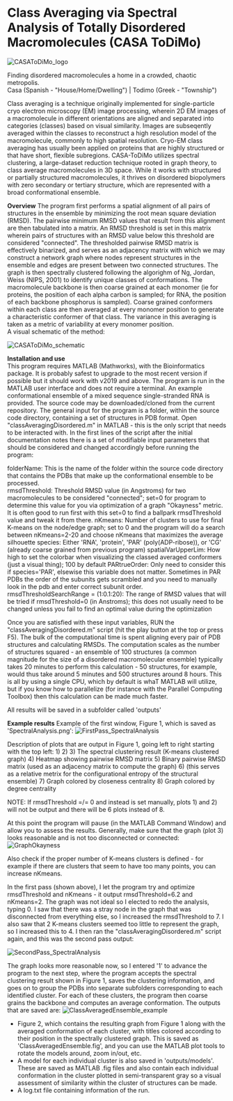 # Class Averaging via Spectral Analysis of Totally Disordered Macromolecules (CASA ToDiMo)

![CASAToDiMo_logo](https://github.com/TongGeorgeWang/CASA-ToDiMo/assets/160785251/faec1464-9021-42ef-bdf3-c71954510e9a)

Finding disordered macromolecules a home in a crowded, chaotic metropolis. <br /> 
Casa (Spanish - "House/Home/Dwelling") | Todimo (Greek - "Township") <br />

Class averaging is a technique originally implemented for single-particle cryo electron microscopy (EM) image processing, wherein 2D EM images of a macromolecule in different orientations are aligned and separated into categories (classes) based on visual similarity. Images are subseqently averaged within the classes to reconstruct a high resolution model of the macromolecule, commonly to high spatial resolution. Cryo-EM class averaging has usually been applied on proteins that are highly structured or that have short, flexible subregions. CASA-ToDiMo utilizes spectral clustering, a large-dataset reduction technique rooted in graph theory, to class average macromolecules in 3D space. While it works with structured or partially structured macromolecules, it thrives on disordered biopolymers with zero secondary or tertiary structure, which are represented with a broad conformational ensemble. <br />

**Overview**
The program first performs a spatial alignment of all pairs of structures in the ensemble by minimizing the root mean square deviation (RMSD). The pairwise minimum RMSD values that result from this alignment are then tabulated into a matrix. An RMSD threshold is set in this matrix wherein pairs of structures with an RMSD value below this threshold are considered "connected". The thresholded pairwise RMSD matrix is effectively binarized, and serves as an adjacency matrix with which we may construct a network graph where nodes represent structures in the ensemble and edges are present between two connected structures. The graph is then spectrally clustered following the algorighm of Ng, Jordan, Weiss (NIPS, 2001) to identify unique classes of conformations. The macromolecule backbone is then coarse grained at each monomer (ie for proteins, the position of each alpha carbon is sampled; for RNA, the position of each backbone phosphorus is sampled). Coarse grained conformers within each class are then averaged at every monomer position to generate a characteristic conformer of that class. The variance in this averaging is taken as a metric of variability at every monomer position. <br />
A visual schematic of the method: 

![CASAToDiMo_schematic](https://github.com/TongGeorgeWang/CASA-ToDiMo/assets/160785251/71a9ce14-055d-4be5-8006-1d897ac6fef4)


**Installation and use** <br />
This program requires MATLAB (Mathworks), with the Bioinformatics package. It is probably safest to upgrade to the most recent version if possible but it should work with v2019 and above. The program is run in the MATLAB user interface and does not require a terminal. An example conformational ensemble of a mixed sequence single-stranded RNA is provided. 
The source code may be downloaded/cloned from the current repository. The general input for the program is a folder, within the source code directory, containing a set of structures in PDB format. 
Open "classAveragingDisordered.m" in MATLAB - this is the only script that needs to be interacted with. 
In the first lines of the script after the initial documentation notes there is a set of modifiable input parameters that should be considered and changed accordingly before running the program: 

folderName: This is the name of the folder within the source code directory that contains the PDBs that make up the conformational ensemble to be processed.  
rmsdThreshold: Threshold RMSD value (in Angstroms) for two macromolecules to be considered "connected"; set=0 for program to determine this value for you via optimization of a graph "Okayness" metric. It is often good to run first with this set=0 to find a ballpark rmsdThreshold value and tweak it from there. 
nKmeans: Number of clusters to use for final K-means on the node/edge graph; set to 0 and the program will do a search between nKmeans=2-20 and choose nKmeans that maximizes the average silhouette
species: Either 'RNA', 'protein', 'PAR' (poly(ADP-ribose)), or 'CG' (already coarse grained from previous program)
spatialVarUpperLim: How high to set the colorbar when visualizing the classed averaged conformers (just a visual thing); 100 by default
PARtrueOrder: Only need to consider this if species='PAR', elsewise this variable does not matter. Sometimes in PAR PDBs the order of the subunits gets scrambled and you need to manually look in the pdb and enter correct subunit order.
rmsdThresholdSearchRange = (1:0.1:20): The range of RMSD values that will be tried if rmsdThreshold=0 (in Anstroms); this does not usually need to be changed unless you fail to find an optimal value during the optimization

Once you are satisfied with these input variables, RUN the "classAveragingDisordered.m" script (hit the play button at the top or press F5). 
The bulk of the computational time is spent aligning every pair of PDB structures and calculating RMSDs. The computation scales as the number of structures squared - an ensemble of 100 structures (a common magnitude for the size of a disordered macromolecular ensemble) typically takes 20 minutes to perform this calculation - 50 structures, for example, would thus take around 5 minutes and 500 structures around 8 hours. This is all by using a single CPU, which by default is whaT MATLAB will utilize, but if you know how to parallelize (for instance with the Parallel Computing Toolbox) then this calculation can be made much faster. 

All results will be saved in a subfolder called 'outputs'

**Example results**
Example of the first window, Figure 1, which is saved as 'SpectralAnalysis.png':
![FirstPass_SpectralAnalysis](https://github.com/TongGeorgeWang/CASA-ToDiMo/assets/160785251/16bf95e3-0e14-4f89-8704-b81a1a5d1bb4)

Description of plots that are output in Figure 1, going left to right starting with the top left: 
1) 
2) 
3) The spectral clustering result (K-means clustered graph) 
4) Heatmap showing pairwise RMSD matrix 
5) Binary pairwise RMSD matrix (used as an adjacency matrix to compute the graph)
6) (this serves as a relative metrix for the configurational entropy of the structural ensemble)
7) Graph colored by closeness centrality
8) Graph colored by degree centrality
       
NOTE: If rmsdThreshold =/= 0 and instead is set manually, plots 1) and 2) will not be output and there will be 6 plots instead of 8. 

At this point the program will pause (in the MATLAB Command Window) and allow you to assess the results. Generally, make sure that the graph (plot 3) looks reasonable and is not too disconnected or connected: 
![GraphOkayness](https://github.com/TongGeorgeWang/CASA-ToDiMo/assets/160785251/d169f4c0-f7af-465c-b9d9-4e7001f72394)

Also check if the proper number of K-means clusters is defined - for example if there are clusters that seem to have too many points, you can increase nKmeans.

In the first pass (shown above), I let the program try and optimize rmsdThreshold and nKmeans - it output rmsdThreshold=6.2 and nKmeans=2. The graph was not ideal so I elected to redo the analysis, typing 0. I saw that there was a stray node in the graph that was disconnected from everything else, so I increased the rmsdThreshold to 7. I also saw that 2 K-means clusters seemed too little to represent the graph, so I increased this to 4. I then ran the "classAveragingDisordered.m" script again, and this was the second pass output: 

![SecondPass_SpectralAnalysis](https://github.com/TongGeorgeWang/CASA-ToDiMo/assets/160785251/23beaf79-0988-480a-b4d7-eb48cde355ad)


The graph looks more reasonable now, so I entered '1' to advance the program to the next step, where the program accepts the spectral clustering result shown in Figure 1, saves the clustering information, and goes on to group the PDBs into separate subfolders corresponding to each identified cluster. For each of these clusters, the program then coarse grains the backbone and computes an average conformation. The outputs that are saved are:
![ClassAveragedEnsemble_example](https://github.com/TongGeorgeWang/CASA-ToDiMo/assets/160785251/8e2068c1-4370-496f-9e8a-3ab7b03fd0c5)

- Figure 2, which contains the resulting graph from Figure 1 along with the averaged conformation of each cluster, with titles colored according to their position in the spectrally clustered graph. This is saved as 'ClassAveragedEnsemble.fig', and you can use the MATLAB plot tools to rotate the models around, zoom in/out, etc.
- A model for each individual cluster is also saved in 'outputs/models'. These are saved as MATLAB .fig files and also contain each individual conformation in the cluster plotted in semi-transparent gray so a visual assessment of similarity within the cluster of structures can be made.
- A log.txt file containing information of the run. 

